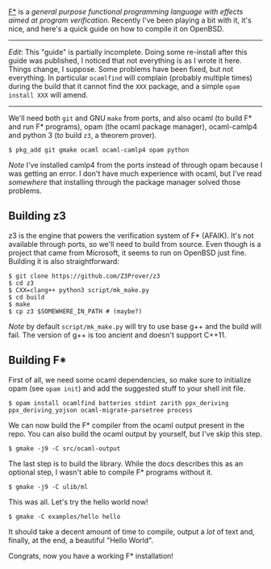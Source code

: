 [F*](https://fstar-lang.org) is a *general purpose functional
programming language with effects aimed at program verification.*
Recently I've been playing a bit with it, it's nice, and here's a
quick guide on how to compile it on OpenBSD.

-----

*Edit*: This "guide" is partially incomplete. Doing some re-install
after this guide was published, I noticed that not everything is as I
wrote it here. Things change, I suppose. Some problems have been
fixed, but not everything. In particular `ocamlfind` will complain
(probably multiple times) during the build that it cannot find the
`XXX` package, and a simple `opam install XXX` will amend.

-----

We'll need both `git` and GNU `make` from ports, and also ocaml (to
build F* and run F* programs), opam (the ocaml package manager),
ocaml-camlp4 and python 3 (to build `z3`, a theorem prover).

	$ pkg_add git gmake ocaml ocaml-camlp4 opam python

*Note* I've installed camlp4 from the ports instead of through opam
because I was getting an error. I don't have much experience with
ocaml, but I've read *somewhere* that installing through the package
manager solved those problems.

## Building z3

z3 is the engine that powers the verification system of F*
(AFAIK). It's not available through ports, so we'll need to build from
source. Even though is a project that came from Microsoft, it seems to
run on OpenBSD just fine. Building it is also straightforward:

	$ git clone https://github.com/Z3Prover/z3
	$ cd z3
	$ CXX=clang++ python3 script/mk_make.py
	$ cd build
	$ make
	$ cp z3 $SOMEWHERE_IN_PATH # (maybe?)

*Note* by default `script/mk_make.py` will try to use base g++ and the
build will fail. The version of g++ is too ancient and doesn't support
C++11.

## Building F*

First of all, we need some ocaml dependencies, so make sure to
initialize opam (see `opam init`) and add the suggested stuff to your
shell init file.

	$ opam install ocamlfind batteries stdint zarith ppx_deriving ppx_deriving_yojson ocaml-migrate-parsetree process
	
We can now build the F* compiler from the ocaml output present in the
repo. You can also build the ocaml output by yourself, but I've skip
this step.

	$ gmake -j9 -C src/ocaml-output

The last step is to build the library. While the docs describes this
as an optional step, I wasn't able to compile F* programs without it.

	$ gmake -j9 -C ulib/ml

This was all. Let's try the hello world now!

	$ gmake -C examples/hello hello

It should take a decent amount of time to compile, output a *lot* of
text and, finally, at the end, a beautiful "Hello World".

Congrats, now you have a working F* installation!


